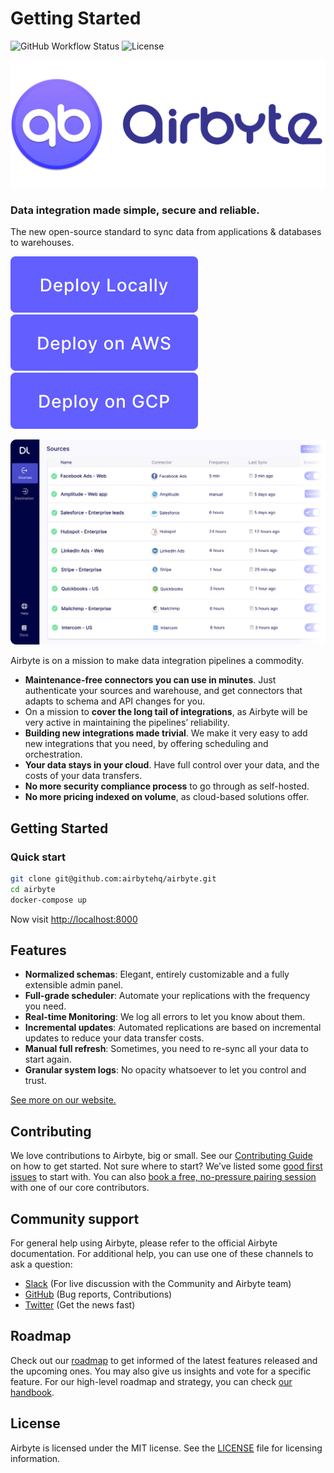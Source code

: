 # Getting Started

![GitHub Workflow Status](https://img.shields.io/github/workflow/status/airbytehq/airbyte/Airbyte%20CI) ![License](https://img.shields.io/github/license/airbytehq/airbyte)

[![](docs/.gitbook/assets/airbyte_white-background_dark-text%20%281%29.svg)](https://airbyte.io)

### Data integration made simple, secure and reliable.

The new open-source standard to sync data from applications & databases to warehouses.

[![](docs/.gitbook/assets/deploy-locally%20%281%29.svg)](https://docs.airbyte.io/deployment/deploying-airbyte/with-docker) [![](docs/.gitbook/assets/deploy-on-aws%20%281%29.svg)](https://docs.airbyte.io/deployment/deploying-airbyte/on-aws-ec2) [![](docs/.gitbook/assets/deploy-on-gcp%20%281%29.svg)](https://docs.airbyte.io/deployment/deploying-airbyte/on-gcp-compute-engine)

![](docs/.gitbook/assets/sources_list%20%281%29.png)

Airbyte is on a mission to make data integration pipelines a commodity.

* **Maintenance-free connectors you can use in minutes**. Just authenticate your sources and warehouse, and get connectors that adapts to schema and API changes for you.
* On a mission to **cover the long tail of integrations**, as Airbyte will be very active in maintaining the pipelines’ reliability. 
* **Building new integrations made trivial**. We make it very easy to add new integrations that you need, by offering scheduling and orchestration. 
* **Your data stays in your cloud**. Have full control over your data, and the costs of your data transfers. 
* **No more security compliance process** to go through as self-hosted. 
* **No more pricing indexed on volume**, as cloud-based solutions offer. 

## Getting Started

### Quick start

```bash
git clone git@github.com:airbytehq/airbyte.git
cd airbyte
docker-compose up
```

Now visit [http://localhost:8000](http://localhost:8000)

## Features

* **Normalized schemas**: Elegant, entirely customizable and a fully extensible admin panel.
* **Full-grade scheduler**: Automate your replications with the frequency you need.
* **Real-time Monitoring**: We log all errors to let you know about them.
* **Incremental updates**: Automated replications are based on incremental updates to reduce your data transfer costs.
* **Manual full refresh**: Sometimes, you need to re-sync all your data to start again.
* **Granular system logs**: No opacity whatsoever to let you control and trust.

[See more on our website.](https://airbyte.io/features/)

## Contributing

We love contributions to Airbyte, big or small. See our [Contributing Guide](https://docs.airbyte.io/contributing/contributing-to-airbyte) on how to get started. Not sure where to start? We’ve listed some [good first issues](https://github.com/airbytehq/airbyte/labels/good%20first%20issue) to start with. You can also [book a free, no-pressure pairing session](https://drift.me/micheltricot/meeting) with one of our core contributors.

## Community support

For general help using Airbyte, please refer to the official Airbyte documentation. For additional help, you can use one of these channels to ask a question:

* [Slack](https://slack.airbyte.io) \(For live discussion with the Community and Airbyte team\)
* [GitHub](https://github.com/airbytehq/airbyte) \(Bug reports, Contributions\)
* [Twitter](https://twitter.com/airbytehq) \(Get the news fast\)

## Roadmap

Check out our [roadmap](https://github.com/airbytehq/airbyte/projects/1) to get informed of the latest features released and the upcoming ones. You may also give us insights and vote for a specific feature. For our high-level roadmap and strategy, you can check [our handbook](https://docs.airbyte.io/company-handbook/company-handbook/roadmap).

## License

Airbyte is licensed under the MIT license. See the [LICENSE](https://docs.airbyte.io/license) file for licensing information.

